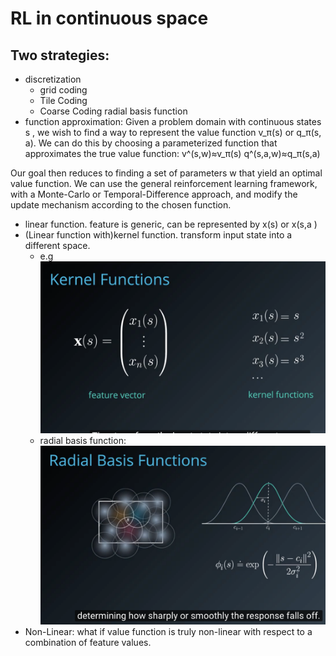 # RL in continuous space
## Two strategies:
- discretization
  - grid coding
  - Tile Coding
  - Coarse Coding
     radial basis function
- function approximation: Given a problem domain with continuous states s  , we wish to find a way to represent the value function v_π(s) or q_π(s, a). We can do this by choosing a parameterized function that approximates the true value function:
v^(s,w)≈v_π(s)
q^(s,a,w)≈q_π(s,a)

Our goal then reduces to finding a set of parameters w that yield an optimal value function. We can use the general reinforcement learning framework, with a Monte-Carlo or Temporal-Difference approach, and modify the update mechanism according to the chosen function.
  - linear function. feature is generic, can be represented by x(s) or x(s,a )
  - (Linear function with)kernel function. transform input state into  a different space.
    - e.g ![alt text](./images/kernel_func.png)
    - radial basis function:  ![alt text](./images/rbf.png)
  - Non-Linear: what if value function is truly non-linear with respect to a combination of feature values.
